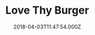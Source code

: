 ---
date: 2018-04-03T11:47:54.000Z
title: Love Thy Burger
latitude: 51.8896096750266
longitude: 0.9014627959437449
url: http://www.lovethyburger.co.uk
category: checkin
---